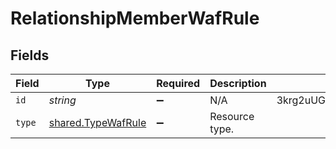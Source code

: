 # RelationshipMemberWafRule


## Fields

| Field                                                    | Type                                                     | Required                                                 | Description                                              | Example                                                  |
| -------------------------------------------------------- | -------------------------------------------------------- | -------------------------------------------------------- | -------------------------------------------------------- | -------------------------------------------------------- |
| `id`                                                     | *string*                                                 | :heavy_minus_sign:                                       | N/A                                                      | 3krg2uUGZzb2W9Euo4moOR                                   |
| `type`                                                   | [shared.TypeWafRule](../../models/shared/typewafrule.md) | :heavy_minus_sign:                                       | Resource type.                                           |                                                          |